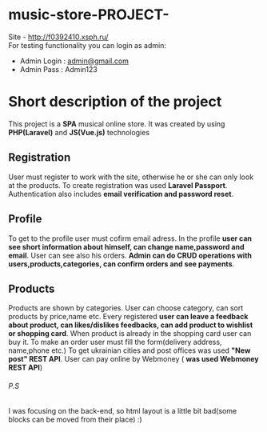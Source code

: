 # music-store-PROJECT-

Site - http://f0392410.xsph.ru/  
For testing functionality you can login as admin:
- Admin Login : admin@gmail.com
- Admin Pass : Admin123

# Short description of the project 
This project is a **SPA** musical online store.
It was created by using **PHP(Laravel)** and **JS(Vue.js)** technologies

## Registration
User must register to work with the site, otherwise he or she can only look at the products.
To create registration was used **Laravel Passport**.
Authentication also includes **email verification and password reset**.
## Profile
To get to the profile user must cofirm email adress.
In the profile **user can see short information about himself, can change name,password and email**.
User can see also his orders.
**Admin can do CRUD operations with users,products,categories, can confirm orders and see payments**.
## Products
Products are shown by categories. User can choose category, can sort products by price,name etc.
Every registered **user can leave a feedback about product, can likes/dislikes feedbacks, can add product to wishlist or shopping card**.
When product is already in the shopping card user can buy it.
To make an order user must fill the form(delivery address, name,phone etc.) 
To get ukrainian cities and post offices was used **"New post" REST API**.
User can pay online by Webmoney ( **was used Webmoney REST API**)

###### P.S
I was focusing on the back-end, so html layout is a little bit bad(some blocks can be moved from their place)  :)




